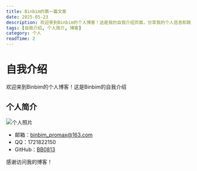 ```yaml
---
title: Binbim的第一篇文章
date: 2025-05-23
description: 欢迎来到Binbim的个人博客！这是我的自我介绍页面，分享我的个人信息和联系方式。
tags: [自我介绍, 个人简介, 博客]
category: 个人
readTime: 2
---
```


# 自我介绍

欢迎来到Binbim的个人博客！这是Binbim的自我介绍

## 个人简介

![个人照片](/Binbim-Blog/images/1.png)

- 邮箱：binbim_promax@163.com
- QQ：1721822150
- GitHub：[BB0813](https://github.com/BB0813)


感谢访问我的博客！